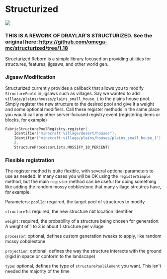 # Structurized
<p align="left">
<a href="https://opensource.org/licenses/MIT"><img src="https://img.shields.io/badge/License-MIT-brightgreen.svg"></a>
</p>

### THIS IS A REWORK OF DRAYLAR'S STRUCTURIZED. See the original here: https://github.com/omega-mc/structurized/tree/1.18

Structurized Reborn is a simple library focused on providing utilities for structures, features, jigsaws, and other world gen.

### Jigsaw Modification
Structurized currently provides a callback that allows you to modify `StructurePool`s in jigsaws such as villages. Say we wanted to add `village/plains/houses/plains_small_house_1` to the plains house pool. Simply register the new structure to the desired pool and give it a weight and some optional modifiers. Call these register methods in the same place you would call any other server-focused registry event (registering items or blocks, for example)
```kotlin
FabricStructurePoolRegistry.register(
    Identifier("minecraft:village/desert/houses"),
    Identifier("minecraft:village/plains/houses/plains_small_house_1"),
    2, 
    StructureProcessorLists.MOSSIFY_10_PERCENT)
```

### Flexible registration
The register method is quite flexible, with several optional parameters to use as needed. In many cases you will be OK using the `registerSimple` method, but the main `register` method can be useful for doing something like adding the random mossy cobblestone that many village strcutres have, for example.

Parameters:
`poolId`: required, the target pool of structures to modify

`structureId`: required, the new structure nbt location identifier

`weight`: required, the probability of a structure being chosen for generation. A weight of 1 to 3 is about 1 structure per village

`processor`: optional, defines custom generation tweaks to apply, like random mossy cobblestone

`projection`: optional, defines the way the structure interacts with the ground (rigid in space or conform to the landscape)

`type`: optional, defines the type of `structurePoolElement` you want. This isn't needed the majority of the time
